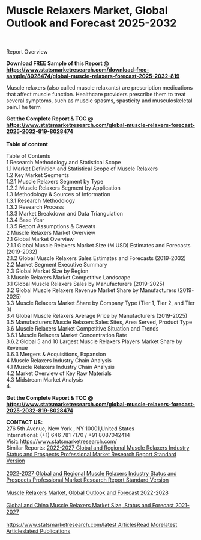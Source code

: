 <h1>Muscle Relaxers Market, Global Outlook and Forecast 2025-2032</h1><br/><p>Report Overview</p><p><strong>Download FREE Sample of this Report @ <a href="https://www.statsmarketresearch.com/download-free-sample/8028474/global-muscle-relaxers-forecast-2025-2032-819">https://www.statsmarketresearch.com/download-free-sample/8028474/global-muscle-relaxers-forecast-2025-2032-819</a></strong></p><p>Muscle relaxers (also called muscle relaxants) are prescription medications that affect muscle function. Healthcare providers prescribe them to treat several symptoms, such as muscle spasms, spasticity and musculoskeletal pain.The term</p><div><b>Get the Complete Report & TOC @ <a href="https://www.statsmarketresearch.com/global-muscle-relaxers-forecast-2025-2032-819-8028474">https://www.statsmarketresearch.com/global-muscle-relaxers-forecast-2025-2032-819-8028474</a></b></div><br><b>Table of content</b><p>Table of Contents<br />1 Research Methodology and Statistical Scope<br />1.1 Market Definition and Statistical Scope of Muscle Relaxers<br />1.2 Key Market Segments<br />1.2.1 Muscle Relaxers Segment by Type<br />1.2.2 Muscle Relaxers Segment by Application<br />1.3 Methodology & Sources of Information<br />1.3.1 Research Methodology<br />1.3.2 Research Process<br />1.3.3 Market Breakdown and Data Triangulation<br />1.3.4 Base Year<br />1.3.5 Report Assumptions & Caveats<br />2 Muscle Relaxers Market Overview<br />2.1 Global Market Overview<br />2.1.1 Global Muscle Relaxers Market Size (M USD) Estimates and Forecasts (2019-2032)<br />2.1.2 Global Muscle Relaxers Sales Estimates and Forecasts (2019-2032)<br />2.2 Market Segment Executive Summary<br />2.3 Global Market Size by Region<br />3 Muscle Relaxers Market Competitive Landscape<br />3.1 Global Muscle Relaxers Sales by Manufacturers (2019-2025)<br />3.2 Global Muscle Relaxers Revenue Market Share by Manufacturers (2019-2025)<br />3.3 Muscle Relaxers Market Share by Company Type (Tier 1, Tier 2, and Tier 3)<br />3.4 Global Muscle Relaxers Average Price by Manufacturers (2019-2025)<br />3.5 Manufacturers Muscle Relaxers Sales Sites, Area Served, Product Type<br />3.6 Muscle Relaxers Market Competitive Situation and Trends<br />3.6.1 Muscle Relaxers Market Concentration Rate<br />3.6.2 Global 5 and 10 Largest Muscle Relaxers Players Market Share by Revenue<br />3.6.3 Mergers & Acquisitions, Expansion<br />4 Muscle Relaxers Industry Chain Analysis<br />4.1 Muscle Relaxers Industry Chain Analysis<br />4.2 Market Overview of Key Raw Materials<br />4.3 Midstream Market Analysis<br />4.<br><div><b>Get the Complete Report & TOC @ <a href="https://www.statsmarketresearch.com/global-muscle-relaxers-forecast-2025-2032-819-8028474">https://www.statsmarketresearch.com/global-muscle-relaxers-forecast-2025-2032-819-8028474</a></b></div></p> <b>CONTACT US:</b><br>276 5th Avenue, New York , NY 10001,United States<br>International: (+1) 646 781 7170 / +91 8087042414<br>Visit: <a href="https://www.statsmarketresearch.com/">https://www.statsmarketresearch.com/</a><br>Similar Reports: <a href="https://www.statsmarketresearch.com/global-muscle-relaxers-forecast-2025-2032-819-8028474">2022-2027 Global and Regional Muscle Relaxers Industry Status and Prospects Professional Market Research Report Standard Version</a><br/><br/><a href="https://www.statsmarketresearch.com/global-muscle-relaxers-forecast-2025-2032-819-8028474">2022-2027 Global and Regional Muscle Relaxers Industry Status and Prospects Professional Market Research Report Standard Version</a><br/><br/><a href="https://www.statsmarketresearch.com/global-muscle-relaxers-forecast-2025-2032-819-8028474">Muscle Relaxers Market, Global Outlook and Forecast 2022-2028</a><br/><br/><a href="https://www.statsmarketresearch.com/global-muscle-relaxers-forecast-2025-2032-819-8028474">Global and China Muscle Relaxers Market Size, Status and Forecast 2021-2027</a><br/><br/><a href="https://gyeongbokgung.com">https://www.statsmarketresearch.com/</a><a href="https://hallyeomaritime.com">latest Articles</a><a href="https://jingwansa.com">Read More</a><a href=https://nguoiviet.jp/">latest Articles</a><a href="https://www.intelmarketresearch.com/">latest Publications</a>